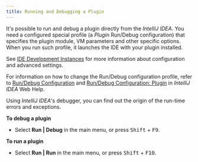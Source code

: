 ```yaml
---
title: Running and Debugging a Plugin
---
```

<!-- Copyright 2000-2020 JetBrains s.r.o. and other contributors. Use of this source code is governed by the Apache 2.0 license that can be found in the LICENSE file. -->

It's possible to run and debug a plugin directly from the *IntelliJ IDEA*. You need a configured special profile (a *Plugin* Run/Debug configuration) that specifies the plugin module, VM parameters and other specific options. When you run such profile, it launches the IDE with your plugin installed.

See [IDE Development Instances](/basics/ide_development_instance.md) for more information about configuration and advanced settings.

For information on how to change the Run/Debug configuration profile, refer to [Run/Debug Configuration](https://www.jetbrains.com/help/idea/run-debug-configuration.html) and [Run/Debug Configuration: Plugin](https://www.jetbrains.com/idea/help/run-debug-configuration-plugin.html) in *IntelliJ IDEA* Web Help.

Using *IntelliJ IDEA*'s debugger, you can find out the origin of the run-time errors and exceptions.

**To debug a plugin**

*  Select **Run \| Debug** in the main menu, or press <kbd>Shift</kbd> + <kbd>F9</kbd>.

**To run a plugin**

*  Select **Run \| Run** in the main menu, or press <kbd>Shift</kbd> + <kbd>F10</kbd>.
